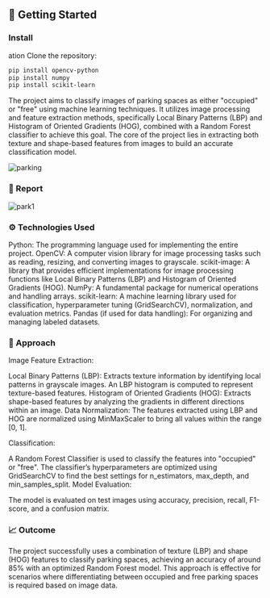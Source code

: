 ## 🚀 Getting Started
### Install
ation
Clone the repository:
``` bash
pip install opencv-python
pip install numpy
pip install scikit-learn
```

The project aims to classify images of parking spaces as either "occupied" or "free" using machine learning techniques. It utilizes image processing and feature extraction methods, specifically Local Binary Patterns (LBP) and Histogram of Oriented Gradients (HOG), combined with a Random Forest classifier to achieve this goal. The core of the project lies in extracting both texture and shape-based features from images to build an accurate classification model.


![parking](https://github.com/user-attachments/assets/9ebfca16-f7f7-4d68-806c-06e1109f1133)

### 📄 Report

![park1](https://github.com/user-attachments/assets/77d61ccd-86ed-48c0-9e79-d9807ca450a0)

### ⚙️ Technologies Used

Python: The programming language used for implementing the entire project.
OpenCV: A computer vision library for image processing tasks such as reading, resizing, and converting images to grayscale.
scikit-image: A library that provides efficient implementations for image processing functions like Local Binary Patterns (LBP) and Histogram of Oriented Gradients (HOG).
NumPy: A fundamental package for numerical operations and handling arrays.
scikit-learn: A machine learning library used for classification, hyperparameter tuning (GridSearchCV), normalization, and evaluation metrics.
Pandas (if used for data handling): For organizing and managing labeled datasets.

### 🔎 Approach

Image Feature Extraction:

Local Binary Patterns (LBP): Extracts texture information by identifying local patterns in grayscale images. An LBP histogram is computed to represent texture-based features.
Histogram of Oriented Gradients (HOG): Extracts shape-based features by analyzing the gradients in different directions within an image.
Data Normalization: The features extracted using LBP and HOG are normalized using MinMaxScaler to bring all values within the range [0, 1].

Classification:

A Random Forest Classifier is used to classify the features into "occupied" or "free". The classifier’s hyperparameters are optimized using GridSearchCV to find the best settings for n_estimators, max_depth, and min_samples_split.
Model Evaluation:

The model is evaluated on test images using accuracy, precision, recall, F1-score, and a confusion matrix.

### 📈 Outcome 

The project successfully uses a combination of texture (LBP) and shape (HOG) features to classify parking spaces, achieving an accuracy of around 85% with an optimized Random Forest model. This approach is effective for scenarios where differentiating between occupied and free parking spaces is required based on image data.
